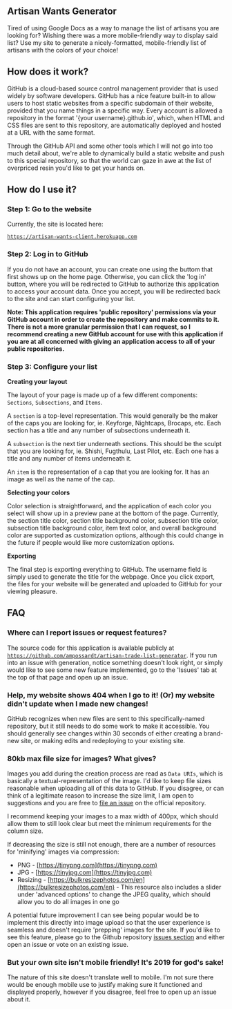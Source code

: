 ## Artisan Wants Generator

Tired of using Google Docs as a way to manage the list of artisans you are looking for? Wishing there was a more mobile-friendly way to display said list? Use my site to generate a nicely-formatted, mobile-friendly list of artisans with the colors of your choice!

## How does it work?

GitHub is a cloud-based source control management provider that is used widely by software developers. GitHub has a nice feature built-in to allow users to host static websites from a specific subdomain of their website, provided that you name things in a specific way. Every account is allowed a repository in the format '{your username}.github.io', which, when HTML and CSS files are sent to this repository, are automatically deployed and hosted at a URL with the same format.

Through the GitHub API and some other tools which I will not go into too much detail about, we're able to dynamically build a static website and push to this special repository, so that the world can gaze in awe at the list of overpriced resin you'd like to get your hands on.

## How do I use it?

### Step 1: Go to the website

Currently, the site is located here:

[`https://artisan-wants-client.herokuapp.com`](https://artisan-wants-client.herokuapp.com)

### Step 2: Log in to GitHub

If you do not have an account, you can create one using the buttom that first shows up on the home page. Otherwise, you can click the 'log in' button, where you will be redirected to GitHub to authorize this application to access your account data. Once you accept, you will be redirected back to the site and can start configuring your list.

**Note: This application requires 'public repository' permissions via your GitHub account in order to create the repository and make commits to it. There is not a more granular permission that I can request, so I recommend creating a new GitHub account for use with this application if you are at all concerned with giving an application access to all of your public repositories.**

### Step 3: Configure your list

**Creating your layout**

The layout of your page is made up of a few different components: `Sections`, `Subsections`, 
and `Items`.

A `section` is a top-level representation. This would generally be the maker of the caps you are looking for, ie. Keyforge, Nightcaps, Brocaps, etc. Each section has a title and any number of subsections underneath it.

A `subsection` is the next tier underneath sections. This should be the sculpt that you are looking for, ie. Shishi, Fugthulu, Last Pilot, etc. Each one has a title and any number of items underneath it.

An `item` is the representation of a cap that you are looking for. It has an image as well as the name of the cap.

**Selecting your colors**

Color selection is straightforward, and the application of each color you select will show up in a preview pane at the bottom of the page. Currently, the section title color, section title background color, subsection title color, subsection title background color, item text color, and overall background color are supported as customization options, although this could change in the future if people would like more customization options.

**Exporting**

The final step is exporting everything to GitHub. The username field is simply used to generate the title for the webpage. Once you click export, the files for your website will be generated and uploaded to GitHub for your viewing pleasure.

## FAQ

### Where can I report issues or request features?

The source code for this application is available publicly at [`https://github.com/ampossardt/artisan-trade-list-generator`](https://github.com/ampossardt/artisan-trade-list-generator). If you run into an issue with generation, notice something doesn't look right, or simply would like to see some new feature implemented, go to the 'Issues' tab at the top of that page and open up an issue.

### Help, my website shows 404 when I go to it! (Or) my website didn't update when I made new changes!

GitHub recognizes when new files are sent to this specifically-named repository, but it still needs to do some work to make it accessible. You should generally see changes within 30 seconds of either creating a brand-new site, or making edits and redeploying to your existing site.

### 80kb max file size for images? What gives?

Images you add during the creation process are read as `Data URIs`, which is basically a textual-representation of the image. I'd like to keep file sizes reasonable when uploading all of this data to GitHub. If you disagree, or can think of a legitimate reason to increase the size limit, I am open to suggestions and you are free to [file an issue](https://github.com/ampossardt/artisan-trade-list-generator/issues) on the official repository.

I recommend keeping your images to a max width of 400px, which should allow them to still look clear but meet the minimum requirements for the column size.

If decreasing the size is still not enough, there are a number of resources for 'minifying' images via compression:

* PNG - [https://tinypng.com](https://tinypng.com)
* JPG - [https://tinyjpg.com](https://tinyjpg.com)
* Resizing - [https://bulkresizephotos.com/en](https://bulkresizephotos.com/en) - This resource also includes a slider under 'advanced options' to change the JPEG quality, which should allow you to do all images in one go

A potential future improvement I can see being popular would be to implement this directly into image upload so that the user experience is seamless and doesn't require 'prepping' images for the site. If you'd like to see this feature, please go to the Github repository [issues section](https://github.com/ampossardt/artisan-trade-list-generator/issues) and either open an issue or vote on an existing issue.

### But your own site isn't mobile friendly! It's 2019 for god's sake!

The nature of this site doesn't translate well to mobile. I'm not sure there would be enough mobile use to justify making sure it functioned and displayed properly, however if you disagree, feel free to open up an issue about it.